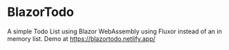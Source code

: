 # BlazorTodo

A simple Todo List using Blazor WebAssembly using Fluxor instead of an in memory list.
Demo at
https://blazortodo.netlify.app/
